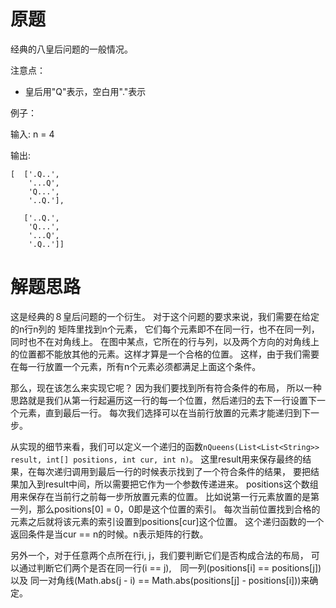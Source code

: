 # 原题
经典的八皇后问题的一般情况。

注意点：

  - 皇后用"Q"表示，空白用"."表示

例子：

输入: n = 4

输出:

```
[  ['.Q..', 
    '...Q', 
    'Q...', 
    '..Q.'], 

   ['..Q.', 
    'Q...', 
    '...Q', 
    '.Q..']]
```

# 解题思路
这是经典的８皇后问题的一个衍生。
对于这个问题的要求来说，我们需要在给定的n行n列的 矩阵里找到n个元素，
它们每个元素即不在同一行，也不在同一列，同时也不在对角线上。
在图中某点，它所在的行与列，以及两个方向的对角线上的位置都不能放其他的元素。这样才算是一个合格的位置。
这样，由于我们需要在每一行放置一个元素，所有n个元素必须都满足上面这个条件。

那么，现在该怎么来实现它呢？
因为我们要找到所有符合条件的布局，
所以一种思路就是我们从第一行起遍历这一行的每一个位置，然后递归的去下一行设置下一个元素，直到最后一行。
每次我们选择可以在当前行放置的元素才能递归到下一步。

从实现的细节来看，我们可以定义一个递归的函数`nQueens(List<List<String>> result, int[] positions, int cur, int n)`。
这里result用来保存最终的结果，在每次递归调用到最后一行的时候表示找到了一个符合条件的结果，
要把结果加入到result中间，所以需要把它作为一个参数传递进来。
positions这个数组用来保存在当前行之前每一步所放置元素的位置。
比如说第一行元素放置的是第一列，那么positions[0] = 0，0即是这个位置的索引。
每次当前位置找到合格的元素之后就将该元素的索引设置到positions[cur]这个位置。
这个递归函数的一个返回条件是当cur == n的时候。n表示矩阵的行数。

另外一个，对于任意两个点所在行i, j，我们要判断它们是否构成合法的布局，
可以通过判断它们两个是否在同一行(i == j),　同一列(positions[i] == positions[j])以及
同一对角线(Math.abs(j - i) == Math.abs(positions[j] - positions[i]))来确定。
